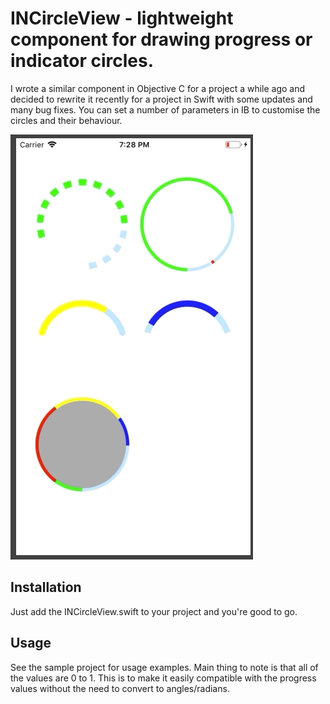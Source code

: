 # INCircleView - lightweight component for drawing progress or indicator circles.

I wrote a similar component in Objective C for a project a while ago and decided to rewrite it recently for a project in Swift with some updates and many bug fixes. You can set a number of parameters in IB to customise the circles and their behaviour.

![Example](Example.gif)


## Installation

Just add the INCircleView.swift to your project and you're good to go.

## Usage

See the sample project for usage examples. Main thing to note is that all of the values are 0 to 1. This is to make it easily compatible with the progress values without the need to convert to angles/radians.
